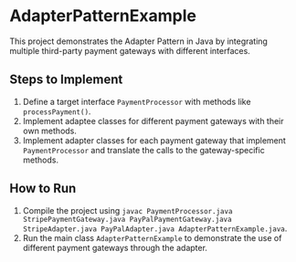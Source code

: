 # AdapterPatternExample

This project demonstrates the Adapter Pattern in Java by integrating multiple third-party payment gateways with different interfaces.

## Steps to Implement
1. Define a target interface `PaymentProcessor` with methods like `processPayment()`.
2. Implement adaptee classes for different payment gateways with their own methods.
3. Implement adapter classes for each payment gateway that implement `PaymentProcessor` and translate the calls to the gateway-specific methods.

## How to Run
1. Compile the project using `javac PaymentProcessor.java StripePaymentGateway.java PayPalPaymentGateway.java StripeAdapter.java PayPalAdapter.java AdapterPatternExample.java`.
2. Run the main class `AdapterPatternExample` to demonstrate the use of different payment gateways through the adapter.
